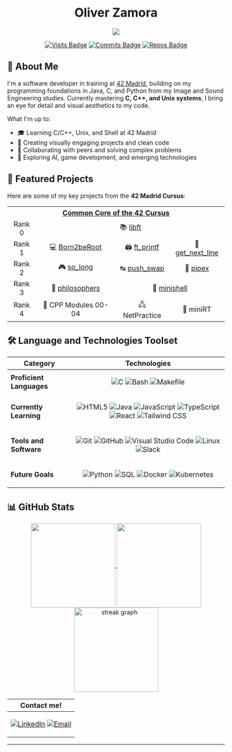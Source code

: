 
<!--
**oliverkingz/oliverkingz** is a ✨ _special_ ✨ repository because its `README.md` (this file) appears on your GitHub profile.

<a align="center" href="https://github.com/oakoudad/badge42">
  <img align="center" src="https://badge.mediaplus.ma/greenbinary/ozamora-?1337Badge=off&UM6P=off" alt="ozamora-'s 42 stats" style="height: 200px;" />
</a><br>
-->
<h1 align="center"> Oliver Zamora</h1>

<div align="center">
  <a href="https://profile.intra.42.fr/users/ozamora-">
    <img src="https://badgen.net/badge/Born2Code/ozamora-/blue?cache=86400&icon=https://meta.intra.42.fr/images/42_logo.svg">
  </a>

  [![Visits Badge](https://badges.pufler.dev/visits/oliverkingz/oliverkingz)]()
  [![Commits Badge](https://badges.pufler.dev/commits/monthly/oliverkingz)]()
  [![Repos Badge](https://badges.pufler.dev/repos/oliverkingz)]()
</div>

## 🌟 **About Me**
I'm a software developer in training at [42 Madrid](https://www.42madrid.com/en), building on my programming foundations in Java, C, and Python from my Image and Sound Engineering studies. Currently mastering **C, C++, and Unix systems**, I bring an eye for detail and visual aesthetics to my code.

What I'm up to:
- 🎓 Learning C/C++, Unix, and Shell at 42 Madrid
- 🎨 Creating visually engaging projects and clean code
- 🤝 Collaborating with peers and solving complex problems
- 🔬 Exploring AI, game development, and emerging technologies

## 🚀 **Featured Projects**
Here are some of my key projects from the **42 Madrid Cursus**:

<div align="center">
 <table >
   <tr>
     <th colspan="4"><a href="https://github.com/oliverkingz/42-Madrid-Cursus">Common Core of the 42 Cursus</a></th>
   </tr>
   <tr>
     <td align="center">Rank 0</td>
     <td align="center" colspan="3">📚 <a href="https://github.com/oliverkingz/Libft_OZ">libft</a></td>
   </tr>
   <tr>
     <td align="center">Rank 1</td>
     <td align="center">💻 <a href="https://github.com/oliverkingz/Born2beRoot">Born2beRoot</a></td>
     <td align="center">🖨️ <a href="https://github.com/oliverkingz/ft_printf">ft_printf</a></td>
     <td align="center">📜 <a href="https://github.com/oliverkingz/get_next_line">get_next_line</a></td>
   </tr>
   <tr>
     <td align="center">Rank 2</td>
     <td align="center">🎮 <a href="https://github.com/oliverkingz/so_long">so_long</a></td>
     <td align="center">↹ <a href="https://github.com/oliverkingz/push_swap">push_swap</a></td>
     <td align="center">🔗 <a href="https://github.com/oliverkingz/pipex">pipex</a></td>
   </tr>
   <tr>
     <td align="center">Rank 3</td>
     <td align="center">🍴 <a href="https://github.com/oliverkingz/philosophers">philosophers</a></td>
     <td colspan="2" align="center">🐚 <a href="https://github.com/oliverkingz/minishell">minishell</a></td>
   </tr>
   <tr>
     <td align="center">Rank 4</td>
     <td align="center">🤖 <a>CPP Modules 00-04</a></td>
     <td align="center">🖧 <a>NetPractice</a></td>
     <td align="center">🔦 <a>miniRT</a></td>
   </tr>
 </table>
</div>

## 🛠️ Language and Technologies Toolset
<div align="center">

| Category                 | Technologies                                                                                              |
|--------------------------|-----------------------------------------------------------------------------------------------------------|
| **Proficient Languages** | <p align="center"> ![C][] ![Bash][] ![Makefile][] </p>                                                    |
| **Currently Learning**   | <p align="center"> ![HTML5][] ![Java][] ![JavaScript][] ![TypeScript][] ![React][] ![Tailwind CSS][] </p> |
| **Tools and Software**   | <p align="center"> ![Git][] ![GitHub][] ![Visual Studio Code][] ![Linux][] ![Slack][] </p>                |
| **Future Goals**         | <p align="center"> ![Python][] ![SQL][] ![Docker][] ![Kubernetes][] </p>                                  |

</div>

## 📊 GitHub Stats
<p align="center">
    <a href="https://github.com/oliverkingz/convoychat">
      <img height=195 align="center" src="https://github-readme-stats.vercel.app/api/top-langs?username=oliverkingz&layout=compact&langs_count=8&card_width=320&theme=vue-dark" />
    </a>
    <a href="https://github.com/oliverkingz/github-readme-stats">
      <img height=195 align="center" src="https://github-readme-stats.vercel.app/api?username=oliverkingz&theme=vue-dark" />
    </a>
    <img height=195 align="center" src="https://github-readme-streak-stats.herokuapp.com/?user=oliverkingz&theme=vue-dark" alt="streak graph" />
</p>

<div align="center">

| Contact me!                                                        |
|--------------------------------------------------------------------|
| <p align="center"> [![LinkedIn]][LI_Link] [![Email]][EM_Link] </p> |

</div>

---
<!-- Badge Image Links -->
[C]: https://img.shields.io/badge/C%20-%232370ED.svg?style=for-the-badge&logo=c&logoColor=white
[Bash]: https://img.shields.io/badge/Bash%20-%234EAA25.svg?style=for-the-badge&logo=gnu-bash&logoColor=white
[Makefile]: https://img.shields.io/badge/Makefile%20-%230077B5.svg?style=for-the-badge&logo=gnu&logoColor=white

[HTML5]: https://img.shields.io/badge/HTML5%20-%23E34F26.svg?style=for-the-badge&logo=html5&logoColor=white
[Java]: https://img.shields.io/badge/Java%20-%23ED8B00.svg?style=for-the-badge&logo=java&logoColor=white
[JavaScript]: https://img.shields.io/badge/JavaScript%20-%23F7DF1E.svg?style=for-the-badge&logo=javascript&logoColor=black
[TypeScript]: https://img.shields.io/badge/TypeScript%20-%23007ACC.svg?style=for-the-badge&logo=typescript&logoColor=white
[React]: https://img.shields.io/badge/React%20-%2361DAFB.svg?style=for-the-badge&logo=react&logoColor=black
[Tailwind CSS]: https://img.shields.io/badge/Tailwind%20CSS%20-%2338B2AC.svg?style=for-the-badge&logo=tailwind-css&logoColor=white

[Git]: https://img.shields.io/badge/git-%23F05033.svg?style=for-the-badge&logo=git&logoColor=white
[GitHub]: https://img.shields.io/badge/github-%23121011.svg?style=for-the-badge&logo=github&logoColor=white
[Visual Studio Code]: https://img.shields.io/badge/Visual%20Studio%20Code-0078d7.svg?style=for-the-badge&logo=visual-studio-code&logoColor=white
[Linux]: https://img.shields.io/badge/Linux-FCC624?style=for-the-badge&logo=linux&logoColor=black
[Slack]: https://img.shields.io/badge/Slack-4A154B?style=for-the-badge&logo=slack&logoColor=white

[Python]: https://img.shields.io/badge/Python%20-%233776AB.svg?style=for-the-badge&logo=python&logoColor=white
[SQL]: https://img.shields.io/badge/SQL%20-%234169E1.svg?style=for-the-badge&logo=postgresql&logoColor=white
[Docker]: https://img.shields.io/badge/Docker%20-%232496ED.svg?style=for-the-badge&logo=docker&logoColor=white
[Kubernetes]: https://img.shields.io/badge/Kubernetes%20-%23326CE5.svg?style=for-the-badge&logo=kubernetes&logoColor=white

<!-- Contact Links -->
[LinkedIn]: https://img.shields.io/badge/LinkedIn-0077B5?style=for-the-badge&logo=linkedin&logoColor=white
[Email]: https://img.shields.io/badge/Email-D14836?style=for-the-badge&logo=gmail&logoColor=white
[LI_Link]: https://www.linkedin.com/in/oliver-king-zamora/
[EM_Link]: oliverkingzamora@gmail.com
